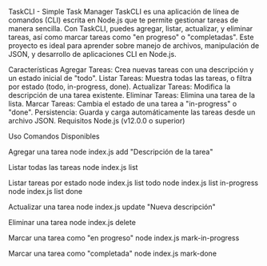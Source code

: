 TaskCLI - Simple Task Manager
TaskCLI es una aplicación de línea de comandos (CLI) escrita en Node.js que te permite gestionar tareas de manera sencilla. Con TaskCLI, puedes agregar, listar, actualizar, y eliminar tareas, así como marcar tareas como "en progreso" o "completadas". Este proyecto es ideal para aprender sobre manejo de archivos, manipulación de JSON, y desarrollo de aplicaciones CLI en Node.js.

Características
Agregar Tareas: Crea nuevas tareas con una descripción y un estado inicial de "todo".
Listar Tareas: Muestra todas las tareas, o filtra por estado (todo, in-progress, done).
Actualizar Tareas: Modifica la descripción de una tarea existente.
Eliminar Tareas: Elimina una tarea de la lista.
Marcar Tareas: Cambia el estado de una tarea a "in-progress" o "done".
Persistencia: Guarda y carga automáticamente las tareas desde un archivo JSON.
Requisitos
Node.js (v12.0.0 o superior)

Uso
Comandos Disponibles

Agregar una tarea
node index.js add "Descripción de la tarea"

Listar todas las tareas
node index.js list

Listar tareas por estado
node index.js list todo
node index.js list in-progress
node index.js list done

Actualizar una tarea
node index.js update <ID> "Nueva descripción"

Eliminar una tarea
node index.js delete <ID>

Marcar una tarea como "en progreso"
node index.js mark-in-progress <ID>

Marcar una tarea como "completada"
node index.js mark-done <ID>
